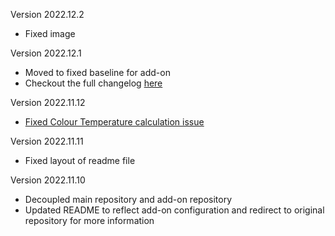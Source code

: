 Version 2022.12.2
- Fixed image

Version 2022.12.1
- Moved to fixed baseline for add-on
- Checkout the full changelog [here](https://github.com/dvdgeisler/DirigeraClient/releases/tag/v0.1.0)

Version 2022.11.12
- [Fixed Colour Temperature calculation issue](https://github.com/dvdgeisler/DirigeraClient/issues/33)

Version 2022.11.11
- Fixed layout of readme file

Version 2022.11.10
- Decoupled main repository and add-on repository
- Updated README to reflect add-on configuration and redirect to original repository for more information